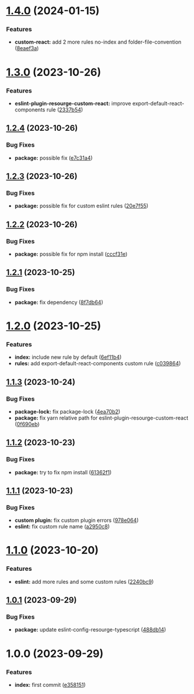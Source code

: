 # [1.4.0](https://github.com/resourge/eslint-config-resourge-react/compare/v1.3.0...v1.4.0) (2024-01-15)


### Features

* **custom-react:** add 2 more rules no-index and folder-file-convention ([8eaef3a](https://github.com/resourge/eslint-config-resourge-react/commit/8eaef3aa0535abb5b24758c5992cb1bf2aa8c866))

# [1.3.0](https://github.com/resourge/eslint-config-resourge-react/compare/v1.2.4...v1.3.0) (2023-10-26)


### Features

* **eslint-plugin-resourge-custom-react:** improve export-default-react-components rule ([2337b54](https://github.com/resourge/eslint-config-resourge-react/commit/2337b54aa3d694116da074d41e8839b79b50b43b))

## [1.2.4](https://github.com/resourge/eslint-config-resourge-react/compare/v1.2.3...v1.2.4) (2023-10-26)


### Bug Fixes

* **package:** possible fix ([e7c31a4](https://github.com/resourge/eslint-config-resourge-react/commit/e7c31a4a9559bea63a235758b161a29c8f026be6))

## [1.2.3](https://github.com/resourge/eslint-config-resourge-react/compare/v1.2.2...v1.2.3) (2023-10-26)


### Bug Fixes

* **package:** possible fix for custom eslint rules ([20e7f55](https://github.com/resourge/eslint-config-resourge-react/commit/20e7f558a8d36038f49deb888b8223e10375615c))

## [1.2.2](https://github.com/resourge/eslint-config-resourge-react/compare/v1.2.1...v1.2.2) (2023-10-26)


### Bug Fixes

* **package:** possible fix for npm install ([cccf31e](https://github.com/resourge/eslint-config-resourge-react/commit/cccf31e9e026544ad587e1bda2ee06dbd61dfa4b))

## [1.2.1](https://github.com/resourge/eslint-config-resourge-react/compare/v1.2.0...v1.2.1) (2023-10-25)


### Bug Fixes

* **package:** fix dependency ([8f7db64](https://github.com/resourge/eslint-config-resourge-react/commit/8f7db6485241460cb4795c300b950fb2b95c411f))

# [1.2.0](https://github.com/resourge/eslint-config-resourge-react/compare/v1.1.3...v1.2.0) (2023-10-25)


### Features

* **index:** include new rule by default ([6ef11b4](https://github.com/resourge/eslint-config-resourge-react/commit/6ef11b41fe1bbe78573691f6b96d13017778ae61))
* **rules:** add export-default-react-components custom rule ([c039864](https://github.com/resourge/eslint-config-resourge-react/commit/c0398644d0054330a7fe0aeb46d6b5963014bede))

## [1.1.3](https://github.com/resourge/eslint-config-resourge-react/compare/v1.1.2...v1.1.3) (2023-10-24)


### Bug Fixes

* **package-lock:** fix package-lock ([4ea70b2](https://github.com/resourge/eslint-config-resourge-react/commit/4ea70b21e6f5ba0f1a3ad3f25b1af0ecb4ec6e55))
* **package:** fix yarn relative path for eslint-plugin-resourge-custom-react ([0f690eb](https://github.com/resourge/eslint-config-resourge-react/commit/0f690eb4102f69e8043458a482c4a0f2c009fded))

## [1.1.2](https://github.com/resourge/eslint-config-resourge-react/compare/v1.1.1...v1.1.2) (2023-10-23)


### Bug Fixes

* **package:** try to fix npm install ([61362f1](https://github.com/resourge/eslint-config-resourge-react/commit/61362f16bf2a644dcdcbeb1741d1a52f524975fe))

## [1.1.1](https://github.com/resourge/eslint-config-resourge-react/compare/v1.1.0...v1.1.1) (2023-10-23)


### Bug Fixes

* **custom plugin:** fix custom plugin errors ([978e064](https://github.com/resourge/eslint-config-resourge-react/commit/978e06470a1ecf190d694f102725c19e0e0ac2b2))
* **eslint:** fix custom rule name ([a2950c8](https://github.com/resourge/eslint-config-resourge-react/commit/a2950c8c3b2e72356606b3cc29a12523c6e52f78))

# [1.1.0](https://github.com/resourge/eslint-config-resourge-react/compare/v1.0.1...v1.1.0) (2023-10-20)


### Features

* **eslint:** add more rules and some custom rules ([2240bc9](https://github.com/resourge/eslint-config-resourge-react/commit/2240bc978f8ef4906de8a8916715c55edfa56ad5))

## [1.0.1](https://github.com/resourge/eslint-config-resourge-react/compare/v1.0.0...v1.0.1) (2023-09-29)


### Bug Fixes

* **package:** update eslint-config-resourge-typescript ([488db14](https://github.com/resourge/eslint-config-resourge-react/commit/488db142c8cd9e05d9c5b0fe6afad113be1480ee))

# 1.0.0 (2023-09-29)


### Features

* **index:** first commit ([e358151](https://github.com/resourge/eslint-config-resourge-react/commit/e358151929d104022ef7248dad6d4af479d1b8e3))
